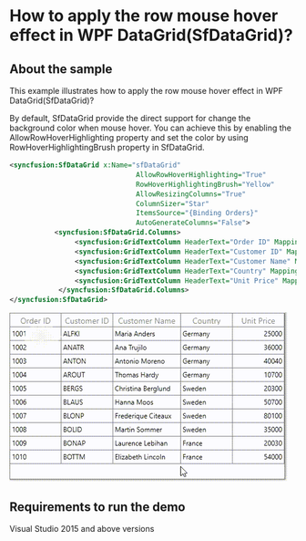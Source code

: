 # How to apply the row mouse hover effect in WPF DataGrid(SfDataGrid)?

## About the sample
This example illustrates how to apply the row mouse hover effect in WPF DataGrid(SfDataGrid)?

By default, SfDataGrid provide the direct support for change the background color when mouse hover. You can achieve this by enabling the AllowRowHoverHighlighting property and set the color by using RowHoverHighlightingBrush property in SfDataGrid.

```XML
<syncfusion:SfDataGrid x:Name="sfDataGrid"
                               AllowRowHoverHighlighting="True"
                               RowHoverHighlightingBrush="Yellow"
                               AllowResizingColumns="True"
                               ColumnSizer="Star"                              
                               ItemsSource="{Binding Orders}"                                                             
                               AutoGenerateColumns="False">
           <syncfusion:SfDataGrid.Columns>
                <syncfusion:GridTextColumn HeaderText="Order ID" MappingName="OrderID"/>
                <syncfusion:GridTextColumn HeaderText="Customer ID" MappingName="CustomerID" />
                <syncfusion:GridTextColumn HeaderText="Customer Name" MappingName="CustomerName" />
                <syncfusion:GridTextColumn HeaderText="Country" MappingName="Country" />
                <syncfusion:GridTextColumn HeaderText="Unit Price" MappingName="UnitPrice" TextAlignment="Right"/>
            </syncfusion:SfDataGrid.Columns>
</syncfusion:SfDataGrid>

```

![Row mouse hover effect in SfDataGrid](RowMouseOver.gif)

## Requirements to run the demo
Visual Studio 2015 and above versions

